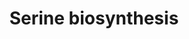 ---
annotations:
- id: PW:0001084
  parent: classic metabolic pathway
  type: Pathway Ontology
  value: serine metabolic pathway
authors:
- ReactomeTeam
- DeSl
description: L-Serine is needed in human brain in large amounts as precursor to important
  biomolecules such as nucleotides, phospholipids and the neurotransmitters glycine
  and D-serine. The pathway for its synthesis starts with 3-phosphoglycerate and it
  later needs glutamate as an amination agent. Deficiencies in the participating enzymes
  lead to severe neurological symptoms that are treatable with serine if treatment
  starts early (de Koning & Klomp 2004).  View original pathway at [http://www.reactome.org/PathwayBrowser/#DIAGRAM=977347
  Reactome].
last-edited: 2021-01-25
organisms:
- Homo sapiens
redirect_from:
- /index.php/Pathway:WP4435
- /instance/WP4435
revision: null
schema-jsonld:
- '@context': https://schema.org/
  '@id': https://wikipathways.github.io/pathways/WP4435.html
  '@type': Dataset
  creator:
    '@type': Organization
    name: WikiPathways
  description: L-Serine is needed in human brain in large amounts as precursor to
    important biomolecules such as nucleotides, phospholipids and the neurotransmitters
    glycine and D-serine. The pathway for its synthesis starts with 3-phosphoglycerate
    and it later needs glutamate as an amination agent. Deficiencies in the participating
    enzymes lead to severe neurological symptoms that are treatable with serine if
    treatment starts early (de Koning & Klomp 2004).  View original pathway at [http://www.reactome.org/PathwayBrowser/#DIAGRAM=977347
    Reactome].
  keywords:
  - 2OG
  - 3PG
  - 3POPA
  - ATP
  - D-Ser
  - H+
  - H2O
  - L-Glu
  - L-Ser
  - Mg2+
  - 'Mg2+ '
  - NAD+
  - NADH
  - NH3
  - O-P-Ser
  - 'PHGDH '
  - PHGHD tetramer
  - 'PSPH '
  - PSPH:Mg2+ dimer
  - PXLP-K200-PSAT1
  - 'PXLP-K200-PSAT1 '
  - 'PXLP-K56-SRR '
  - PXLP-K56-SRR dimer
  - PYR
  - Pi
  - 'SERINC1 '
  - 'SERINC2 '
  - 'SERINC3 '
  - SERINC3,5,(1,2,4)
  - 'SERINC4 '
  - 'SERINC5 '
  - dimer
  license: CC0
  name: Serine biosynthesis
seo: CreativeWork
title: Serine biosynthesis
wpid: WP4435
---